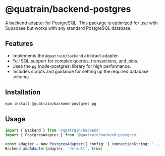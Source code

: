 # @quatrain/backend-postgres

A backend adapter for PostgreSQL. This package is optimized for use with Supabase but works with any standard PostgreSQL database.

## Features

-  Implements the `@quatrain/backend` abstract adapter.
-  Full SQL support for complex queries, transactions, and joins.
-  Uses the `pg` (node-postgres) library for high performance.
-  Includes scripts and guidance for setting up the required database schema.

## Installation

```bash
npm install @quatrain/backend-postgres pg
```

## Usage

```typescript
import { Backend } from '@quatrain/backend'
import { PostgresAdapter } from '@quatrain/backend-postgres'

const adapter = new PostgresAdapter({ config: { connectionString: '...' } })
Backend.addAdapter(adapter, 'default', true)
```
